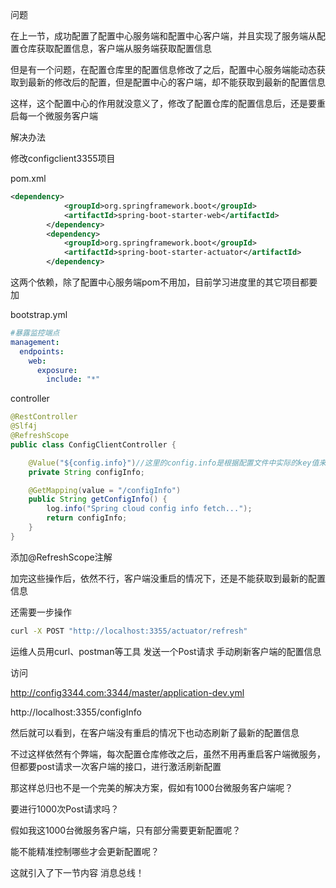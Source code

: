 

问题

在上一节，成功配置了配置中心服务端和配置中心客户端，并且实现了服务端从配置仓库获取配置信息，客户端从服务端获取配置信息

但是有一个问题，在配置仓库里的配置信息修改了之后，配置中心服务端能动态获取到最新的修改后的配置，但是配置中心的客户端，却不能获取到最新的配置信息

这样，这个配置中心的作用就没意义了，修改了配置仓库的配置信息后，还是要重启每一个微服务客户端



解决办法

修改configclient3355项目

pom.xml

```xml
<dependency>
            <groupId>org.springframework.boot</groupId>
            <artifactId>spring-boot-starter-web</artifactId>
        </dependency>
        <dependency>
            <groupId>org.springframework.boot</groupId>
            <artifactId>spring-boot-starter-actuator</artifactId>
        </dependency>
```

这两个依赖，除了配置中心服务端pom不用加，目前学习进度里的其它项目都要加



bootstrap.yml

```yaml
#暴露监控端点
management:
  endpoints:
    web:
      exposure:
        include: "*"
```



controller

```java
@RestController
@Slf4j
@RefreshScope
public class ConfigClientController {

    @Value("${config.info}")//这里的config.info是根据配置文件中实际的key值来写的
    private String configInfo;

    @GetMapping(value = "/configInfo")
    public String getConfigInfo() {
        log.info("Spring cloud config info fetch...");
        return configInfo;
    }
}
```

添加@RefreshScope注解





加完这些操作后，依然不行，客户端没重启的情况下，还是不能获取到最新的配置信息



还需要一步操作

```bash
curl -X POST "http://localhost:3355/actuator/refresh"
```

运维人员用curl、postman等工具 发送一个Post请求 手动刷新客户端的配置信息



访问

http://config3344.com:3344/master/application-dev.yml 

http://localhost:3355/configInfo 

然后就可以看到，在客户端没有重启的情况下也动态刷新了最新的配置信息

不过这样依然有个弊端，每次配置仓库修改之后，虽然不用再重启客户端微服务，但都要post请求一次客户端的接口，进行激活刷新配置



那这样总归也不是一个完美的解决方案，假如有1000台微服务客户端呢？

要进行1000次Post请求吗？

假如我这1000台微服务客户端，只有部分需要更新配置呢？

能不能精准控制哪些才会更新配置呢？



这就引入了下一节内容  消息总线！